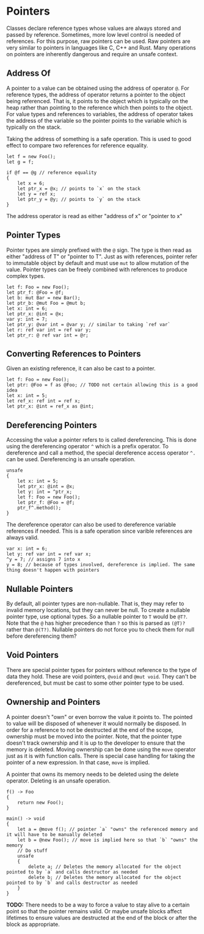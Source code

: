 # Pointers

Classes declare reference types whose values are always stored and passed by reference. Sometimes, more low level control is needed of references. For this purpose, raw pointers can be used. Raw pointers are very similar to pointers in languages like C, C++ and Rust. Many operations on pointers are inherently dangerous and require an unsafe context.

## Address Of

A pointer to a value can be obtained using the address of operator `@`. For reference types, the address of operator returns a pointer to the object being referenced. That is, it points to the object which is typically on the heap rather than pointing to the reference which then points to the object. For value types and references to variables, the address of operator takes the address of the variable so the pointer points to the variable which is typically on the stack.

Taking the address of something is a safe operation. This is used to good effect to compare two references for reference equality.

```adamant
let f = new Foo();
let g = f;

if @f == @g // reference equality
{
    let x = 6;
    let ptr_x = @x; // points to `x` on the stack
    let y = ref x;
    let ptr_y = @y; // points to `y` on the stack
}
```

The address operator is read as either "address of x" or "pointer to x"

## Pointer Types

Pointer types are simply prefixed with the `@` sign. The type is then read as either "address of T" or "pointer to T". Just as with references, pointer refer to immutable object by default and must use `mut` to allow mutation of the value. Pointer types can be freely combined with references to produce complex types.

```adamant
let f: Foo = new Foo();
let ptr_f: @Foo = @f;
let b: mut Bar = new Bar();
let ptr_b: @mut Foo = @mut b;
let x: int = 6;
let ptr_x: @int = @x;
var y: int = 7;
let ptr_y: @var int = @var y; // similar to taking `ref var`
let r: ref var int = ref var y;
let ptr_r: @ ref var int = @r;
```

## Converting References to Pointers

Given an existing reference, it can also be cast to a pointer.

```adamant
let f: Foo = new Foo();
let ptr: @Foo = f as @Foo; // TODO not certain allowing this is a good idea
let x: int = 5;
let ref_x: ref int = ref x;
let ptr_x: @int = ref_x as @int;
```

## Dereferencing Pointers

Accessing the value a pointer refers to is called dereferencing. This is done using the dereferencing operator `^` which is a prefix operator. To dereference and call a method, the special dereference access operator `^.` can be used. Dereferencing is an unsafe operation.

```adamant
unsafe
{
    let x: int = 5;
    let ptr_x: @int = @x;
    let y: int = ^ptr_x;
    let f: Foo = new Foo();
    let ptr_f: @Foo = @f;
    ptr_f^.method();
}
```

The dereference operator can also be used to dereference variable references if needed. This is a safe operation since varible references are always valid.

```adamant
var x: int = 6;
let y: ref var int = ref var x;
^y = 7; // assigns 7 into x
y = 8; // because of types involved, dereference is implied. The same thing doesn't happen with pointers
```

## Nullable Pointers

By default, all pointer types are non-nullable. That is, they may refer to invalid memory locations, but they can never be null. To create a nullable pointer type, use optional types. So a nullable pointer to `T` would be `@T?`. Note that the `@` has higher precedence than `?` so this is parsed as `(@T)?` rather than `@(T?)`. Nullable pointers do not force you to check them for null before dereferencing them?

## Void Pointers

There are special pointer types for pointers without reference to the type of data they hold. These are void pointers, `@void` and `@mut void`. They can't be dereferenced, but must be cast to some other pointer type to be used.

## Ownership and Pointers

A pointer doesn't "own" or even borrow the value it points to. The pointed to value will be disposed of whenever it would normally be disposed. In order for a reference to not be destructed at the end of the scope, ownership must be moved into the pointer. Note, that the pointer type doesn't track ownership and it is up to the developer to ensure that the memory is deleted. Moving ownership can be done using the `move` operator just as it is with function calls. There is special case handling for taking the pointer of a new expression. In that case, `move` is implied.

A pointer that owns its memory needs to be deleted using the delete operator. Deleting is an unsafe operation.

```adamant
f() -> Foo
{
    return new Foo();
}

main() -> void
{
    let a = @move f(); // pointer `a` "owns" the referenced memory and it will have to be manually deleted
    let b = @new Foo(); // move is implied here so that `b` "owns" the memory
    // Do stuff
    unsafe
    {
        delete a; // Deletes the memory allocated for the object pointed to by `a` and calls destructor as needed
        delete b; // Deletes the memory allocated for the object pointed to by `b` and calls destructor as needed
    }
}
```

**TODO:** There needs to be a way to force a value to stay alive to a certain point so that the pointer remains valid. Or maybe unsafe blocks affect lifetimes to ensure values are destructed at the end of the block or after the block as appropriate.
